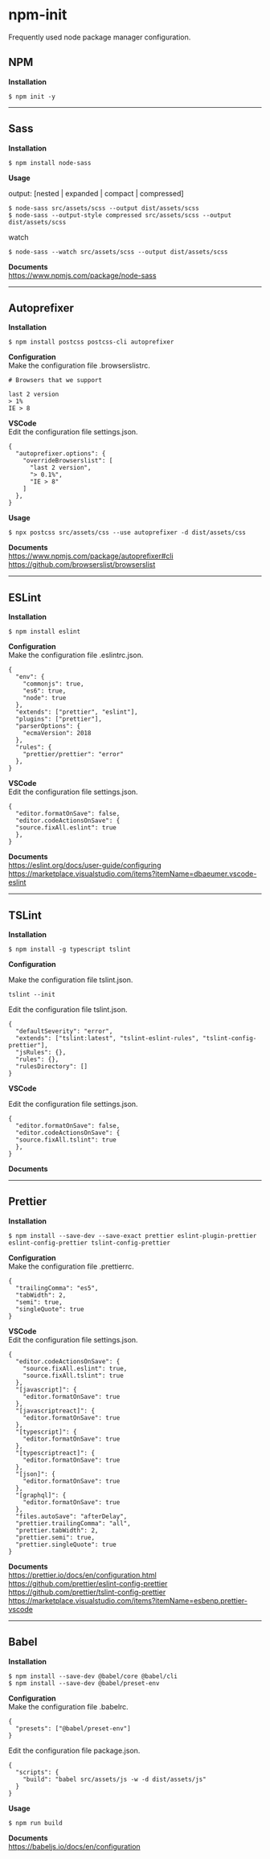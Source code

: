 # npm-init

Frequently used node package manager configuration.

## NPM

**Installation**   
```
$ npm init -y
```

---

## Sass

**Installation**   
```
$ npm install node-sass
```

**Usage**   

output: [nested | expanded | compact | compressed]
```
$ node-sass src/assets/scss --output dist/assets/scss
$ node-sass --output-style compressed src/assets/scss --output dist/assets/scss
```

watch
```
$ node-sass --watch src/assets/scss --output dist/assets/scss
```

**Documents**   
<https://www.npmjs.com/package/node-sass>   

---

## Autoprefixer

**Installation**   
```
$ npm install postcss postcss-cli autoprefixer
```

**Configuration**   
Make the configuration file .browserslistrc.
```
# Browsers that we support

last 2 version
> 1%
IE > 8
```

**VSCode**   
Edit the configuration file settings.json.
```
{
  "autoprefixer.options": {
    "overrideBrowserslist": [
      "last 2 version",
      "> 0.1%",
      "IE > 8"
    ]
  },
}
```

**Usage**   
```
$ npx postcss src/assets/css --use autoprefixer -d dist/assets/css
```

**Documents**   
<https://www.npmjs.com/package/autoprefixer#cli>   
<https://github.com/browserslist/browserslist>   

---

## ESLint

**Installation**   
```
$ npm install eslint
```

**Configuration**   
Make the configuration file .eslintrc.json.
```
{
  "env": {
    "commonjs": true,
    "es6": true,
    "node": true
  },
  "extends": ["prettier", "eslint"],
  "plugins": ["prettier"],
  "parserOptions": {
    "ecmaVersion": 2018
  },
  "rules": {
    "prettier/prettier": "error"
  },
}
```

**VSCode**   
Edit the configuration file settings.json.
```
{
  "editor.formatOnSave": false,
  "editor.codeActionsOnSave": {
  "source.fixAll.eslint": true
  },
}
```

**Documents**   
<https://eslint.org/docs/user-guide/configuring>   
<https://marketplace.visualstudio.com/items?itemName=dbaeumer.vscode-eslint>   

---

## TSLint

**Installation**   
```
$ npm install -g typescript tslint
```

**Configuration**   

Make the configuration file tslint.json.
```
tslint --init
```

Edit the configuration file tslint.json.
```
{
  "defaultSeverity": "error",
  "extends": ["tslint:latest", "tslint-eslint-rules", "tslint-config-prettier"],
  "jsRules": {},
  "rules": {},
  "rulesDirectory": []
}
```

**VSCode**   

Edit the configuration file settings.json.
```
{
  "editor.formatOnSave": false,
  "editor.codeActionsOnSave": {
  "source.fixAll.tslint": true
  },
}
```

**Documents**   

---

## Prettier

**Installation**   
```
$ npm install --save-dev --save-exact prettier eslint-plugin-prettier eslint-config-prettier tslint-config-prettier 
```

**Configuration**   
Make the configuration file .prettierrc.
```
{
  "trailingComma": "es5",
  "tabWidth": 2,
  "semi": true,
  "singleQuote": true
}
```

**VSCode**   
Edit the configuration file settings.json.
```
{
  "editor.codeActionsOnSave": {
    "source.fixAll.eslint": true,
    "source.fixAll.tslint": true
  },
  "[javascript]": {
    "editor.formatOnSave": true
  },
  "[javascriptreact]": {
    "editor.formatOnSave": true
  },
  "[typescript]": {
    "editor.formatOnSave": true
  },
  "[typescriptreact]": {
    "editor.formatOnSave": true
  },
  "[json]": {
    "editor.formatOnSave": true
  },
  "[graphql]": {
    "editor.formatOnSave": true
  },
  "files.autoSave": "afterDelay",
  "prettier.trailingComma": "all",
  "prettier.tabWidth": 2,
  "prettier.semi": true,
  "prettier.singleQuote": true
}
```

**Documents**   
<https://prettier.io/docs/en/configuration.html>   
<https://github.com/prettier/eslint-config-prettier>   
<https://github.com/prettier/tslint-config-prettier>   
<https://marketplace.visualstudio.com/items?itemName=esbenp.prettier-vscode>   

---

## Babel

**Installation**   
```
$ npm install --save-dev @babel/core @babel/cli
$ npm install --save-dev @babel/preset-env
```

**Configuration**   
Make the configuration file .babelrc.
```
{
  "presets": ["@babel/preset-env"]
}
```

Edit the configuration file package.json.
```
{
  "scripts": {
    "build": "babel src/assets/js -w -d dist/assets/js"
  }
}
```

**Usage**   
```
$ npm run build
```

**Documents**   
<https://babeljs.io/docs/en/configuration>   
